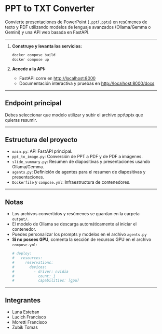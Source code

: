 # PPT to TXT Converter

Convierte presentaciones de PowerPoint (`.ppt`/`.pptx`) en resúmenes de texto y PDF utilizando modelos de lenguaje avanzados (Ollama/Gemma o Gemini) y una API web basada en FastAPI.

---

1. **Construye y levanta los servicios:**

   ```sh
   docker compose build
   docker compose up
   ```

2. **Accede a la API:**

   - FastAPI corre en [http://localhost:8000](http://localhost:8000)
   - Documentación interactiva y pruebas en [http://localhost:8000/docs](http://localhost:8000/docs)

---

## Endpoint principal

Debes seleccionar que modelo utilizar y subir el archivo ppt\pptx que quieras resumir.

---

## Estructura del proyecto

- `main.py`: API FastAPI principal.
- `ppt_to_image.py`: Conversión de PPT a PDF y de PDF a imágenes.
- `slide_summary.py`: Resumen de diapositivas y presentaciones usando Ollama/Gemma.
- `agents.py`: Definición de agentes para el resumen de diapositivas y presentaciones.
- `Dockerfile` y `compose.yml`: Infraestructura de contenedores.

---

## Notas

- Los archivos convertidos y resúmenes se guardan en la carpeta `output/`.
- El modelo de Ollama se descarga automáticamente al iniciar el contenedor.
- Puedes personalizar los prompts y modelos en el archivo `agents.py`
- **Si no posees GPU**, comenta la sección de recursos GPU en el archivo `compose.yml`:
  ```yaml
  # deploy:
  #   resources:
  #     reservations:
  #       devices:
  #         - driver: nvidia
  #           count: 1
  #           capabilities: [gpu]
  ```

---

## Integrantes

- Luna Esteban
- Lucich Francisco
- Moretti Francisco
- Zubik Tomas
